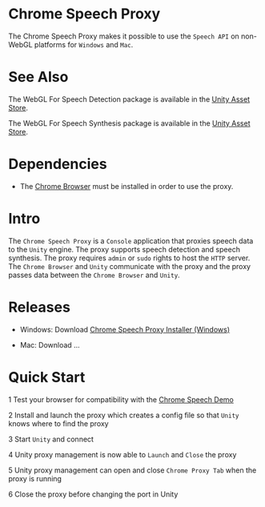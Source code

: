 # Chrome Speech Proxy

The Chrome Speech Proxy makes it possible to use the `Speech API` on non-WebGL platforms for `Windows` and `Mac`.

# See Also

The WebGL For Speech Detection package is available in the [Unity Asset Store](https://www.assetstore.unity3d.com/en/#!/content/81076).

The WebGL For Speech Synthesis package is available in the [Unity Asset Store](https://www.assetstore.unity3d.com/en/#!/content/81861).

# Dependencies

* The [Chrome Browser](https://www.google.com/chrome/) must be installed in order to use the proxy.

# Intro

The `Chrome Speech Proxy` is a `Console` application that proxies speech data to the `Unity` engine.
The proxy supports speech detection and speech synthesis.
The proxy requires `admin` or `sudo` rights to host the `HTTP` server.
The `Chrome Browser` and `Unity` communicate with the proxy and the proxy passes data between the `Chrome Browser` and `Unity`.

# Releases

* Windows: Download [Chrome Speech Proxy Installer (Windows)](https://github.com/tgraupmann/ConsoleChromeSpeechProxy/releases/tag/1.0)

* Mac: Download ...

# Quick Start

1 Test your browser for compatibility with the [Chrome Speech Demo](https://www.google.com/intl/en/chrome/demos/speech.html)

2 Install and launch the proxy which creates a config file so that `Unity` knows where to find the proxy

3 Start `Unity` and connect

4 Unity proxy management is now able to `Launch` and `Close` the proxy

5 Unity proxy management can open and close `Chrome Proxy Tab` when the proxy is running

6 Close the proxy before changing the port in Unity
